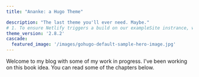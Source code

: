 ```yaml
---
title: "Ananke: a Hugo Theme"

description: "The last theme you'll ever need. Maybe."
# 1. To ensure Netlify triggers a build on our exampleSite instrance, we need to change a file in the exampleSite directory.
theme_version: '2.8.2'
cascade:
  featured_image: '/images/gohugo-default-sample-hero-image.jpg'
---
```


Welcome to my blog with some of my work in progress. I've been working on this book idea. You can read some of the chapters below.
